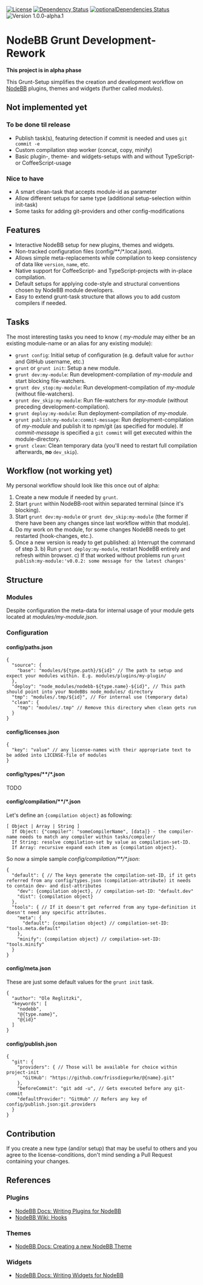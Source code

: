 [![License](https://img.shields.io/badge/license-MIT-blue.svg?style=flat)](LICENSE)
[![Dependency Status](https://david-dm.org/frissdiegurke/nodebb-grunt-development/rework.svg)](https://david-dm.org/frissdiegurke/nodebb-grunt-development/rework)
[![optionalDependencies Status](https://david-dm.org/frissdiegurke/nodebb-grunt-development/rework/optional-status.svg)](https://david-dm.org/frissdiegurke/nodebb-grunt-development/rework#info=optionalDependencies)
![Version 1.0.0-alpha.1](https://img.shields.io/badge/version-1.0.0--alpha.1-lightgrey.svg)

# NodeBB Grunt Development- Rework

**This project is in alpha phase**

This Grunt-Setup simplifies the creation and development workflow on [NodeBB](https://nodebb.org/) plugins, themes and widgets (further called *modules*).

## Not implemented yet

### To be done til release

 + Publish task(s), featuring detection if commit is needed and uses `git commit -e`
 + Custom compilation step worker (concat, copy, minify)
 + Basic plugin-, theme- and widgets-setups with and without TypeScript- or CoffeeScript-usage
 
### Nice to have

 + A smart clean-task that accepts module-id as parameter
 + Allow different setups for same type (additional setup-selection within init-task)
 + Some tasks for adding git-providers and other config-modifications

## Features

 + Interactive NodeBB setup for new plugins, themes and widgets.
 + Non-tracked configuration files (config/\*\*/\*.local.json).
 + Allows simple meta-replacements while compilation to keep consistency of data like `version`, `name`, etc.
 + Native support for CoffeeScript- and TypeScript-projects with in-place compilation.
 + Default setups for applying code-style and structural conventions chosen by NodeBB module developers.
 + Easy to extend grunt-task structure that allows you to add custom compilers if needed.

## Tasks

The most interesting tasks you need to know ( *my-module* may either be an existing module-name or an alias for any existing module):

 + `grunt config`: Initial setup of configuration (e.g. default value for `author` and GitHub username, etc.)
 + `grunt` or `grunt init`: Setup a new module.
 + `grunt dev:my-module`: Run development-compilation of *my-module* and start blocking file-watchers.
 + `grunt dev_stop:my-module`: Run development-compilation of *my-module* (without file-watchers).
 + `grunt dev_skip:my-module`: Run file-watchers for *my-module* (without preceding development-compilation).
 + `grunt deploy:my-module`: Run deployment-compilation of *my-module*.
 + `grunt publish:my-module:commit-message`: Run deployment-compilation of *my-module* and publish it to npm/git (as specified for module). If *commit-message* is specified a `git commit` will get executed within the module-directory.
 + `grunt clean`: Clean temporary data (you'll need to restart full compilation afterwards, **no** `dev_skip`).

## Workflow (not working yet)

My personal workflow should look like this once out of alpha:

 1. Create a new module if needed by `grunt`.
 2. Start `grunt` within NodeBB-root within separated terminal (since it's blocking).
 3. Start `grunt dev:my-module` or `grunt dev_skip:my-module` (the former if there have been any changes since last workflow within that module).
 4. Do my work on the module, for some changes NodeBB needs to get restarted (hook-changes, etc.).
 5. Once a new version is ready to get published:
   a) Interrupt the command of step 3.
   b) Run `grunt deploy:my-module`, restart NodeBB entirely and refresh within browser.
   c) If that worked without problems run `grunt publish:my-module:'v0.0.2: some message for the latest changes'`

## Structure

### Modules

Despite configuration the meta-data for internal usage of your module gets located at *modules/my-module.json*.

### Configuration

#### config/paths.json

    {
      "source": {
        "base": "modules/${type.path}/${id}" // The path to setup and expect your modules within. E.g. modules/plugins/my-plugin/
      },
      "deploy": "node_modules/nodebb-${type.name}-${id}", // This path should point into your NodeBBs node_modules/ directory
      "tmp": "modules/.tmp/${id}", // For internal use (temporary data)
      "clean": {
        "tmp": "modules/.tmp" // Remove this directory when clean gets run
      }
    }

#### config/licenses.json

    {
      "key": "value" // any license-names with their appropriate text to be added into LICENSE-file of modules
    }

#### config/types/\*\*/\*.json

TODO

#### config/compilation/\*\*/\*.json

Let's define an `{compilation object}` as following:

    [ Object | Array | String ]
      If Object: {"compiler": "someCompilerName", [data]} - the compiler-name needs to match any compiler within tasks/compiler/
      If String: resolve compilation-set by value as compilation-set-ID.
      If Array: recursive expand each item as {compilation object}.

So now a simple sample *config/compilation/\*\*/\*.json*:

    {
      "default": { // The keys generate the compilation-set-ID, if it gets referred from any config/types.json (compilation-attribute) it needs to contain dev- and dist-attributes
        "dev": {compilation object}, // compilation-set-ID: "default.dev"
        "dist": {compilation object}
      },
      "tools": { // If it doesn't get referred from any type-definition it doesn't need any specific attributes.
        "meta": {
          "default": {compilation object} // compilation-set-ID: "tools.meta.default"
        },
        "minify": {compilation object} // compilation-set-ID: "tools.minify"
      }
    }

#### config/meta.json

These are just some default values for the `grunt init` task.

    {
      "author": "Ole Reglitzki",
      "keywords": [
        "nodebb",
        "@{type.name}",
        "@{id}"
      ]
    }

#### config/publish.json

    {
      "git": {
        "providers": { // Those will be available for choice within project-init
          "GitHub": "https://github.com/frissdiegurke/@{name}.git"
        },
        "beforeCommit": "git add -u", // Gets executed before any git-commit
        "defaultProvider": "GitHub" // Refers any key of config/publish.json:git.providers
      }
    }

## Contribution

If you create a new type (and/or setup) that may be useful to others and you agree to the license-conditions, don't mind sending a Pull Request containing your changes.

## References

### Plugins

 + [NodeBB Docs: Writing Plugins for NodeBB](https://docs.nodebb.org/en/latest/plugins/create.html)
 + [NodeBB Wiki: Hooks](https://github.com/NodeBB/NodeBB/wiki/Hooks)

### Themes

 + [NodeBB Docs: Creating a new NodeBB Theme](https://docs.nodebb.org/en/latest/themes/create.html)

### Widgets

 + [NodeBB Docs: Writing Widgets for NodeBB](https://docs.nodebb.org/en/latest/widgets/create.html)
